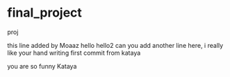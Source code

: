 # final_project

proj

this line added by Moaaz
hello
hello2
can you add another line here, i really like your hand writing
first commit from kataya

you are so funny Kataya
